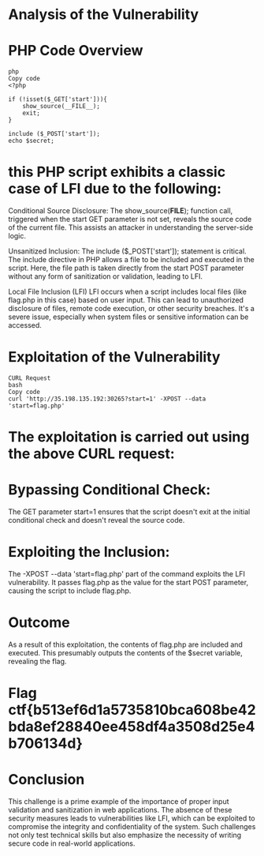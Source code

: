 # Analysis of the Vulnerability
# PHP Code Overview
```
php
Copy code
<?php

if (!isset($_GET['start'])){
    show_source(__FILE__);
    exit;
} 

include ($_POST['start']);
echo $secret;
```

# this PHP script exhibits a classic case of LFI due to the following:

Conditional Source Disclosure: The show_source(__FILE__); function call, triggered when the start GET parameter is not set, reveals the source code of the current file. This assists an attacker in understanding the server-side logic.

Unsanitized Inclusion: The include ($_POST['start']); statement is critical. The include directive in PHP allows a file to be included and executed in the script. Here, the file path is taken directly from the start POST parameter without any form of sanitization or validation, leading to LFI.

Local File Inclusion (LFI)
LFI occurs when a script includes local files (like flag.php in this case) based on user input. This can lead to unauthorized disclosure of files, remote code execution, or other security breaches. It's a severe issue, especially when system files or sensitive information can be accessed.

# Exploitation of the Vulnerability
```
CURL Request
bash
Copy code
curl 'http://35.198.135.192:30265?start=1' -XPOST --data 'start=flag.php'
```

# The exploitation is carried out using the above CURL request:

# Bypassing Conditional Check: 
The GET parameter start=1 ensures that the script doesn't exit at the initial conditional check and doesn't reveal the source code.

# Exploiting the Inclusion: 
The -XPOST --data 'start=flag.php' part of the command exploits the LFI vulnerability. It passes flag.php as the value for the start POST parameter, causing the script to include flag.php.

# Outcome
As a result of this exploitation, the contents of flag.php are included and executed. This presumably outputs the contents of the $secret variable, revealing the flag.

# Flag ctf{b513ef6d1a5735810bca608be42bda8ef28840ee458df4a3508d25e4b706134d}

# Conclusion
This challenge is a prime example of the importance of proper input validation and sanitization in web applications. The absence of these security measures leads to vulnerabilities like LFI, which can be exploited to compromise the integrity and confidentiality of the system. Such challenges not only test technical skills but also emphasize the necessity of writing secure code in real-world applications.
